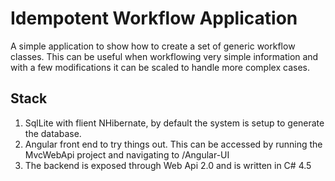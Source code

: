 # Idempotent Workflow Application

A simple application to show how to create a set of generic workflow classes. This can be useful when workflowing very simple information and with a few modifications it can be scaled to handle more complex cases. 

## Stack
1. SqlLite with flient NHibernate, by default the system is setup to generate the database.
2. Angular front end to try things out. This can be accessed by running the MvcWebApi project and navigating to /Angular-UI
3. The backend is exposed through Web Api 2.0 and is written in C# 4.5
